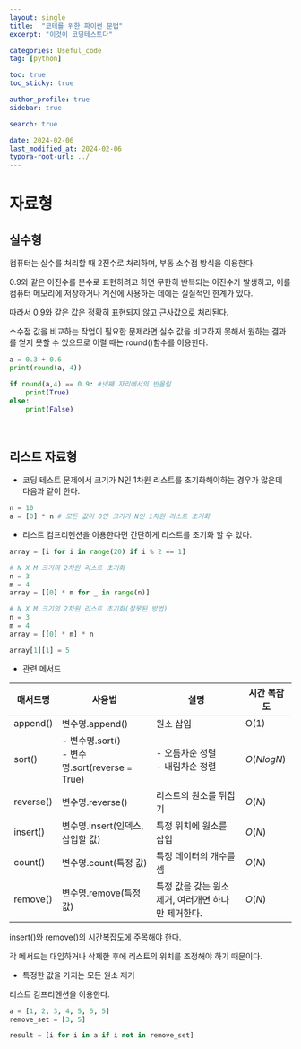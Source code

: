 ```yaml
---
layout: single
title:  "코테를 위한 파이썬 문법"
excerpt: "이것이 코딩테스트다"

categories: Useful_code
tag: [python]

toc: true
toc_sticky: true

author_profile: true
sidebar: true

search: true

date: 2024-02-06
last_modified_at: 2024-02-06
typora-root-url: ../
---
```


# 자료형









## 실수형



컴퓨터는 실수를 처리할 때 2진수로 처리하며, 부동 소수점 방식을 이용한다.

0.9와 같은 이진수를 분수로 표현하려고 하면 무한히 반복되는 이진수가 발생하고, 이를 컴퓨터 메모리에 저장하거나 계산에 사용하는 데에는 실질적인 한계가 있다. 

따라서 0.9와 같은 값은 정확히 표현되지 않고 근사값으로 처리된다.



소수점 값을 비교하는 작업이 필요한 문제라면 실수 값을 비교하지 못해서 원하는 결과를 얻지 못할 수 있으므로 이럴 때는 round()함수를 이용한다.



```python
a = 0.3 + 0.6
print(round(a, 4))

if round(a,4) == 0.9: #넷째 자리에서의 반올림
    print(True)
else:
    print(False)
```



<br/>



## 리스트 자료형

- 코딩 테스트 문제에서 크기가 N인 1차원 리스트를 초기화해야하는 경우가 많은데 다음과 같이 한다.

```python
n = 10
a = [0] * n # 모든 값이 0인 크기가 N인 1차원 리스트 초기화
```



- 리스트 컴프리헨션을 이용한다면 간단하게 리스트를 초기화 할 수 있다.

```python
array = [i for i in range(20) if i % 2 == 1]

# N X M 크기의 2차원 리스트 초기화
n = 3
m = 4
array = [[0] * m for _ in range(n)]

# N X M 크기의 2차원 리스트 초기화(잘못된 방법)
n = 3
m = 4
array = [[0] * m] * n

array[1][1] = 5
```



- 관련 메서드

| 매서드명  | 사용법                                             | 설명                                                | 시간 복잡도 |
| --------- | -------------------------------------------------- | --------------------------------------------------- | ----------- |
| append()  | 변수명.append()                                    | 원소 삽입                                           | O(1)        |
| sort()    | - 변수명.sort()<br />- 변수명.sort(reverse = True) | - 오름차순 정렬<br />- 내림차순 정렬                | $O(NlogN)$  |
| reverse() | 변수명.reverse()                                   | 리스트의 원소를 뒤집기                              | $O(N)$      |
| insert()  | 변수명.insert(인덱스, 삽입할 값)                   | 특정 위치에 원소를 삽입                             | $O(N)$      |
| count()   | 변수명.count(특정 값)                              | 특정 데이터의 개수를 셈                             | $O(N)$      |
| remove()  | 변수명.remove(특정 값)                             | 특정 값을 갖는 원소 제거, 여러개면 하나만 제거한다. | $O(N)$      |

insert()와 remove()의 시간복잡도에 주목해야 한다.

각 메서드는 대입하거나 삭제한 후에 리스트의 위치를 조정해야 하기 때문이다.



- 특정한 값을 가지는 모든 원소 제거

리스트 컴프리헨션을 이용한다. 

```python
a = [1, 2, 3, 4, 5, 5, 5]
remove_set = [3, 5]

result = [i for i in a if i not in remove_set]

```

